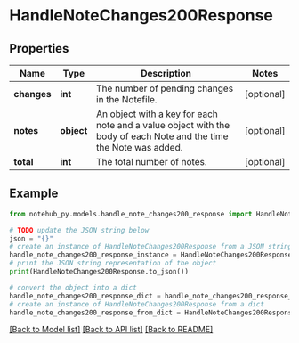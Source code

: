 # HandleNoteChanges200Response

## Properties

| Name        | Type       | Description                                                                                                       | Notes      |
| ----------- | ---------- | ----------------------------------------------------------------------------------------------------------------- | ---------- |
| **changes** | **int**    | The number of pending changes in the Notefile.                                                                    | [optional] |
| **notes**   | **object** | An object with a key for each note and a value object with the body of each Note and the time the Note was added. | [optional] |
| **total**   | **int**    | The total number of notes.                                                                                        | [optional] |

## Example

```python
from notehub_py.models.handle_note_changes200_response import HandleNoteChanges200Response

# TODO update the JSON string below
json = "{}"
# create an instance of HandleNoteChanges200Response from a JSON string
handle_note_changes200_response_instance = HandleNoteChanges200Response.from_json(json)
# print the JSON string representation of the object
print(HandleNoteChanges200Response.to_json())

# convert the object into a dict
handle_note_changes200_response_dict = handle_note_changes200_response_instance.to_dict()
# create an instance of HandleNoteChanges200Response from a dict
handle_note_changes200_response_from_dict = HandleNoteChanges200Response.from_dict(handle_note_changes200_response_dict)
```

[[Back to Model list]](../README.md#documentation-for-models) [[Back to API list]](../README.md#documentation-for-api-endpoints) [[Back to README]](../README.md)
